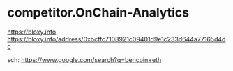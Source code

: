 # competitor.OnChain-Analytics
https://bloxy.info https://bloxy.info/address/0xbcffc7108921c09401d9e1c233d644a77165d4dc

sch: https://www.google.com/search?q=bencoin+eth
